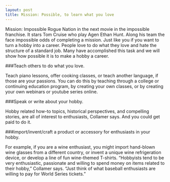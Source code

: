 ```yaml
---
layout: post
title: Mission: Possible, to learn what you love
---
```


Mission: Impossible Rogue Nation in the next movie in the impossible franchise. It stars Tom Cruise who play Agen Ethan Hunt. Along his team the face impossible odds of completing a mission. Just like you if you want to turn a hobby into a career. People love to do what they love and hate the structure of a standard job. Many have accomplished this task and we will show how possible it is to make a hobby a career. 

###Teach others to do what you love. 

Teach piano lessons, offer cooking classes, or teach another language, if those are your passions. You can do this by teaching through a college or continuing education program, by creating your own classes, or by creating your own webinars or youtube series online.

###Speak or write about your hobby. 

Hobby related how-to topics, historical perspectives, and compelling stories, are all of interest to enthusiasts, Collamer says.  And you could get paid to do it.

###import/invent/craft a product or accessory for enthusiasts in your hobby.

For example, if you are a wine enthusiast, you might import hand-blown wine glasses from a different country, or invent a unique wine refrigeration device, or develop a line of fun wine-themed T-shirts. “Hobbyists tend to be very enthusiastic, passionate and willing to spend money on items related to their hobby,” Collamer says. “Just think of what baseball enthusiasts are willing to pay for World Series tickets.”
